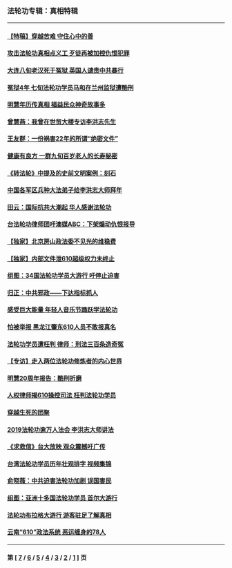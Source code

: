 ### 法轮功专辑：真相特辑
---
#### [【特稿】穿越苦难 守住心中的善](../../pages/nf4389/n13784979.md?11300430) 
#### [攻击法轮功真相点义工 歹徒再被加控仇恨犯罪](../../pages/nf4389/n13601019.md?11300430) 
#### [大连八旬老汉死于冤狱 英国人谴责中共暴行](../../pages/nf4389/n13480118.md?11300430) 
#### [冤狱4年 七旬法轮功学员马和在兰州监狱遭酷刑](../../pages/nf4389/n13304688.md?11300430) 
#### [明慧年历传真相 福益民众神奇故事多](../../pages/nf4389/n13294545.md?11300430) 
#### [曾慧燕：我曾在世贸大楼专访李洪志先生](../../pages/nf4389/n12898729.md?11300430) 
#### [王友群：一份祸害22年的所谓“绝密文件”](../../pages/nf4389/n12871750.md?11300430) 
#### [健康有良方 一群九旬百岁老人的长寿秘密](../../pages/nf4389/n12847475.md?11300430) 
#### [《转法轮》中提及的史前文明案例：刻石](../../pages/nf4389/n12758577.md?11300430) 
#### [中国各军区兵种大法弟子给李洪志大师拜年](../../pages/nf4389/n12750047.md?11300430) 
#### [田云：国际抗共大潮起 华人感谢法轮功](../../pages/nf4389/n12357708.md?11300430) 
#### [台法轮功律师团吁澳媒ABC：下架煽动仇恨报导](../../pages/nf4389/n12279917.md?11300430) 
#### [【独家】北京房山政法委不见光的维稳费](../../pages/nf4389/n12031979.md?11300430) 
#### [【独家】内部文件泄610超级权力未终止](../../pages/nf4389/n12023895.md?11300430) 
#### [组图：34国法轮功学员大游行 吁停止迫害](../../pages/nf4389/n11492658.md?11300430) 
#### [归正：中共邪政——下达指标抓人](../../pages/nf4389/n11474770.md?11300430) 
#### [感受巨大能量 年轻人音乐节踊跃学法轮功](../../pages/nf4389/n11441981.md?11300430) 
#### [怕被举报 黑龙江肇东610人员不敢报真名](../../pages/nf4389/n11436499.md?11300430) 
#### [法轮功学员遭枉判 律师：刑法三百条造奇冤](../../pages/nf4389/n11433943.md?11300430) 
#### [【专访】走入两位法轮功修炼者的内心世界](../../pages/nf4389/n11415623.md?11300430) 
#### [明慧20周年报告：酷刑折磨](../../pages/nf4389/n11387954.md?11300430) 
#### [人权律师揭610操控司法 枉判法轮功学员](../../pages/nf4389/n11313370.md?11300430) 
#### [穿越生死的团聚](../../pages/nf4389/n11258922.md?11300430) 
#### [2019法轮功逾万人法会 李洪志大师讲法](../../pages/nf4389/n11265303.md?11300430) 
#### [《求救信》台大放映 观众震撼吁广传](../../pages/nf4389/n10922251.md?11300430) 
#### [台湾法轮功学员历年壮观排字 视频集锦](../../pages/nf4389/n10878789.md?11300430) 
#### [俞晓薇：中共迫害法轮功加剧 误国害民](../../pages/nf4389/n10859260.md?11300430) 
#### [组图：亚洲十多国法轮功学员 首尔大游行](../../pages/nf4389/n10781149.md?11300430) 
#### [法轮功布拉格大游行 游客驻足了解真相](../../pages/nf4389/n10749360.md?11300430) 
#### [云南“610”政法系统 恶运缠身的78人](../../pages/nf4389/n10747534.md?11300430) 

---
#### 第 [ [7](./7.md?11300430) / [6](./6.md?11300430) / [5](./5.md?11300430) / [4](./4.md?11300430) / [3](./3.md?11300430) / [2](./2.md?11300430) / [1](./1.md?11300430) ] 页
